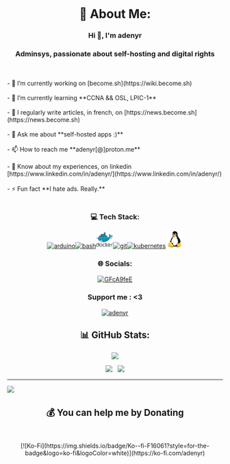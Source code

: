 <h1 align="center">💫 About Me:</h1>
<h3 align="center">Hi 👋, I'm adenyr</h3>
<h3 align="center">Adminsys, passionate about self-hosting and digital rights</h3><br>
<br>- 🔭 I’m currently working on [become.sh](https://wiki.become.sh)<br><br>- 🌱 I’m currently learning **CCNA && OSL, LPIC-1**<br>
<br>- 📝 I regularly write articles, in french, on [https://news.become.sh](https://news.become.sh)<br>
<br>- 💬 Ask me about **self-hosted apps :)**<br>
<br>- 📫 How to reach me **adenyr[@]proton.me**<br>
<br>- 📄 Know about my experiences, on linkedin [https://www.linkedin.com/in/adenyr/](https://www.linkedin.com/in/adenyr/)<br>
<br>- ⚡ Fun fact **I hate ads. Really.**<br><br><p align="left"></p>

<h3 align="center"> 💻 Tech Stack:</h3>

<p align="center"> <a href="https://www.arduino.cc/" target="_blank" rel="noreferrer"><img src="https://cdn.worldvectorlogo.com/logos/arduino-1.svg" alt="arduino" width="40" height="40"/></a><a href="https://www.gnu.org/software/bash/" target="_blank" rel="noreferrer"><img src="https://www.vectorlogo.zone/logos/gnu_bash/gnu_bash-icon.svg" alt="bash" width="40" height="40"/></a><a href="https://www.docker.com/" target="_blank" rel="noreferrer"><img src="https://raw.githubusercontent.com/devicons/devicon/master/icons/docker/docker-original-wordmark.svg" alt="docker" width="40" height="40"/></a><a href="https://git-scm.com/" target="_blank" rel="noreferrer"><img src="https://www.vectorlogo.zone/logos/git-scm/git-scm-icon.svg" alt="git" width="40" height="40"/></a><a href="https://kubernetes.io" target="_blank" rel="noreferrer"><img src="https://www.vectorlogo.zone/logos/kubernetes/kubernetes-icon.svg" alt="kubernetes" width="40" height="40"/></a><a href="https://www.linux.org/" target="_blank" rel="noreferrer"><img src="https://raw.githubusercontent.com/devicons/devicon/master/icons/linux/linux-original.svg" alt="linux" width="40" height="40"/></a></p>

<h3 align="center"> 🌐 Socials:</h3>

<p align="center">
<a href="https://discord.gg/GFcA9feE" target="blank"><img align="center" src="https://raw.githubusercontent.com/rahuldkjain/github-profile-readme-generator/master/src/images/icons/Social/discord.svg" alt="GFcA9feE" height="30" width="40" /></a>
</p>

<h3 align="center">Support me : <3</h3>
<p align="center"><a href="https://ko-fi.com/adenyr"> <img align="center" src="https://cdn.ko-fi.com/cdn/kofi3.png?v=3" height="50" width="210" alt="adenyr" /></a></p>

<h2 align="center">📊 GitHub Stats:</h2>

<p align="center">
<img align="center" src="http://github-profile-summary-cards.vercel.app/api/cards/profile-details?username=adenyrr&theme=github_dark"/>
</p>
<p align = "center">
  
<img src="http://github-profile-summary-cards.vercel.app/api/cards/stats?username=adenyrr&theme=github_dark"/>
&nbsp;
<img src="https://github-readme-stats.vercel.app/api/top-langs/?username=adenyrr&show_icons=true&theme=transparent&layout=donut"/>

---

<p align="center">
  
  [![](https://visitcount.itsvg.in/api?id=adenyrr&icon=0&color=0)](https://visitcount.itsvg.in)

</p>

<h2 align="center">💰 You can help me by Donating</h2><br>
<p align="center">
  [![Ko-Fi](https://img.shields.io/badge/Ko--fi-F16061?style=for-the-badge&logo=ko-fi&logoColor=white)](https://ko-fi.com/adenyr)
</p>

  
<!-- Proudly created with GPRM ( https://gprm.itsvg.in ) -->
